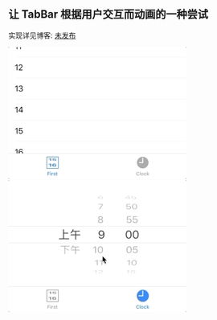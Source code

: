 ## 让 TabBar 根据用户交互而动画的一种尝试

实现详见博客: [未发布](https://juejin.im/user/5c1bbe4ae51d455405554f15/posts)

<div stlye="float:left">
<img src="preview1.gif"> <img src="preview2.gif">
</div>
